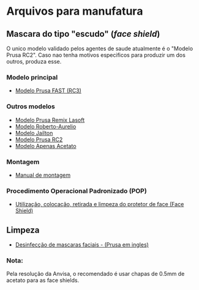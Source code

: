 # Arquivos para manufatura

## Mascara do tipo "escudo" (*face shield*)
O unico modelo validado pelos agentes de saude atualmente é o "Modelo Prusa RC2". Caso nao tenha motivos especificos para produzir um dos outros, produza esse.

### Modelo principal
  - [Modelo Prusa FAST (RC3)](../arquivos/manufatura/mascara_prusa_fast)
  
### Outros modelos
  - [Modelo Prusa Remix Lasoft](../arquivos/manufatura/mascara_prusa_remix_lasoft)
  - [Modelo Roberto-Aurelio](../arquivos/manufatura/mascara_prusa_remix_roberto_aurelio)
  - [Modelo Jailton](../arquivos/manufatura/mascara_facil_jailton)
  - [Modelo Prusa RC2](../arquivos/manufatura/mascara_facil_prusa)
  - [Modelo Apenas Acetato](../arquivos/manufatura/mascara_apenas_acetato)
  
### Montagem
  - [Manual de montagem](manual_montagem.pdf)
  
### Procedimento Operacional Padronizado (POP)
  - [Utilização, colocação, retirada e limpeza do protetor de face (Face Shield)](POP_face_shield.pdf)
  
## Limpeza
  - [Desinfecção de mascaras faciais - (Prusa em ingles)](https://help.prusa3d.com/en/article/prusa-face-shield-disinfection_125457#_ga=2.134450104.814720469.1585231406-35028469.1584926266)
 
  
### Nota:
Pela resolução da Anvisa, o recomendado é usar chapas de 0.5mm de acetato para as face shields.
